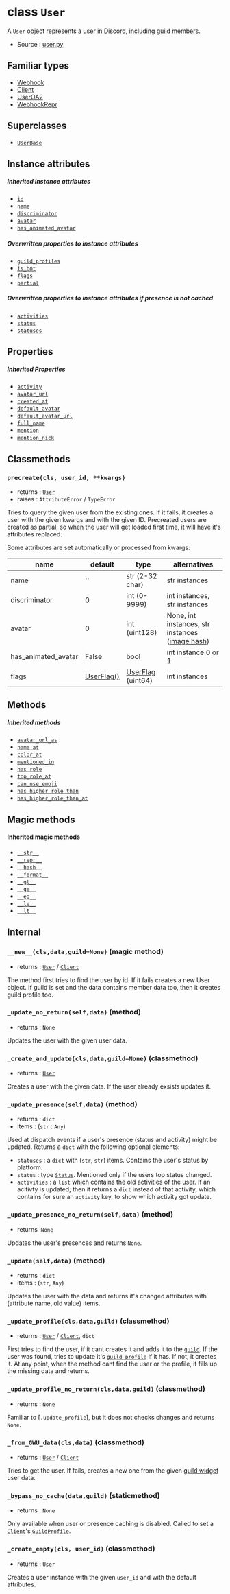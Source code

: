 # class `User`

A `User` object represents a user in Discord, including [guild](Guild.md) members.

- Source : [user.py](https://github.com/HuyaneMatsu/hata/blob/master/hata/discord/user.py)

## Familiar types

- [Webhook](Webhook.md)
- [Client](Client.md)
- [UserOA2](UserOA2.md)
- [WebhookRepr](WebhookRepr.md)

## Superclasses

- [`UserBase`](UserBase.md)

## Instance attributes

##### Inherited instance attributes

- [`id`](UserBase.md#id)
- [`name`](UserBase.md#name)
- [`discriminator`](UserBase.md#discriminator)
- [`avatar`](UserBase.md#avatar)
- [`has_animated_avatar`](UserBase.md#has_animated_avatar)

##### Overwritten properties to instance attributes

- [`guild_profiles`](UserBase.md#guild_profiles)
- [`is_bot`](UserBase.md#is_bot)
- [`flags`](UserBase.md#flags)
- [`partial`](UserBase.md#partial)

##### Overwritten properties to instance attributes if presence is not cached

- [`activities`](UserBase.md#activities)
- [`status`](UserBase.md#status)
- [`statuses`](UserBase.md#statuses)

## Properties

##### Inherited Properties

- [`activity`](UserBase.md#activity)
- [`avatar_url`](UserBase.md#avatar_url)
- [`created_at`](UserBase.md#created_at)
- [`default_avatar`](UserBase.md#default_avatar)
- [`default_avatar_url`](UserBase.md#default_avatar_url)
- [`full_name`](UserBase.md#full_name)
- [`mention`](UserBase.md#mention)
- [`mention_nick`](UserBase.md#mention_nick)

## Classmethods

### `precreate(cls, user_id, **kwargs)`

- returns : [`User`](User.md)
- raises : `AttributeError` / `TypeError`

Tries to query the given user from the existing ones. If it fails, it creates a
user with the given kwargs and with the given ID. Precreated users are created
as partial, so when the user will get loaded first time, it will have it's
attributes replaced.

Some attributes are set automatically or processed from kwargs:

| name                  | default                   | type                              | alternatives                                                                                                                                  |
|-----------------------|---------------------------|-----------------------------------|-----------------------------------------------------------------------------------------------------------------------------------------------|
| name                  | ''                        | str (2-32 char)                   | str instances                                                                                                                                 |
| discriminator         | 0                         | int (0-9999)                      | int instances, str instances                                                                                                                  |
| avatar                | 0                         | int (uint128)                     | None, int instances, str instances ([image hash](https://github.com/discordapp/discord-api-docs/blob/master/docs/Reference.md#cdn-endpoints)) |
| has_animated_avatar   | False                     | bool                              | int instance 0 or 1                                                                                                                           |
| flags                 | [UserFlag()](UserFlag.md) | [UserFlag](UserFlag.md) (uint64)  | int instances                                                                                                                                 |

## Methods

##### Inherited methods

- [`avatar_url_as`](UserBase.md#avatar_url_asselfextnonesizenone)
- [`name_at`](UserBase.md#name_atselfguild)
- [`color_at`](UserBase.md#color_atselfguild)
- [`mentioned_in`](UserBase.md#mentioned_inselfmessage)
- [`has_role`](UserBase.md#has_roleselfrole)
- [`top_role_at`](UserBase.md#top_role_atself-guild-defaultnone)
- [`can_use_emoji`](UserBase.md#can_use_emojiself-emoji)
- [`has_higher_role_than`](UserBase.md#has_higher_role_thanself-role)
- [`has_higher_role_than_at`](UserBase.md#has_higher_role_than_atself-user-guild)

## Magic methods

#### Inherited magic methods

- [`__str__`](UserBase.md#__str__self)
- [`__repr__`](UserBase.md#__repr__self)
- [`__hash__`](UserBase.md#__hash__self)
- [`__format__`](UserBase.md#__format__selfcode)
- [`__gt__`](UserBase.md#__gt__-__ge__-__eq__-__ne__-__le__-__lt__)
- [`__ge__`](UserBase.md#__gt__-__ge__-__eq__-__ne__-__le__-__lt__)
- [`__eq__`](UserBase.md#__gt__-__ge__-__eq__-__ne__-__le__-__lt__)
- [`__le__`](UserBase.md#__gt__-__ge__-__eq__-__ne__-__le__-__lt__)
- [`__lt__`](UserBase.md#__gt__-__ge__-__eq__-__ne__-__le__-__lt__)

## Internal

### `__new__(cls,data,guild=None)` (magic method)

- returns : [`User`](User.md) / [`Client`](Client.md)

The method first tries to find the user by id. If it fails creates a new User object.
If guild is set and the data contains member data too, then it creates guild profile too.

### `_update_no_return(self,data)` (method)

- returns : `None`

Updates the user with the given user data.

### `_create_and_update(cls,data,guild=None)` (classmethod)

- returns : [`User`](User.md)

Creates a user with the given data. If the user already exsists updates it.

### `_update_presence(self,data)` (method)

- returns : `dict`
- items : (`str` : `Any`)

Used at dispatch events if a user's presence (status and activity) might be
updated. Returns a `dict` with the following optional elements:

- `statuses` : a `dict` with (`str`, `str`) items. Contains the user's status
by platform.
- `status` : type [`Status`](Status.md). Mentioned only if the users top status
changed.
- `activities` : a `list` which contains the old activities of the user. If an
acitivty is updated, then it returns a `dict` instead of that activity, which
contains for sure an `activity` key, to show which activity got update.

### `_update_presence_no_return(self,data)` (method)

- returns :`None`

Updates the user's presences and returns `None`.

### `_update(self,data)` (method)

- returns : `dict`
- items : (`str`, `Any`)

Updates the user with the data and returns it's changed attributes with
(attribute name, old value) items.

### `_update_profile(cls,data,guild)` (classmethod)

- returns : [`User`](User.md) / [`Client`](Client.md), `dict`

First tries to find the user, if it cant creates it and adds it to the
[`guild`](Guild.md). If the user was found, tries to update it's
[`guild profile`](GuildProfile.md) if it has. If not, it creates it. At any
point, when the method cant find the user or the profile, it fills up the
missing data and returns.

### `_update_profile_no_return(cls,data,guild)` (classmethod)

- returns : `None`

Familiar to [`.update_profile`], but it does not checks changes and returns
`None`.

### `_from_GWU_data(cls,data)` (classmethod)

- returns : [`User`](User.md) / [`Client`](Client.md)

Tries to get the user. If fails, creates a new one from the given
[guild widget](GuildWidget.md) user data.

### `_bypass_no_cache(data,guild)` (staticmethod)

- returns : `None`

Only available when user or presence caching is disabled. Called to set a
[`Client`](Client.md)'s [`GuildProfile`](GuildProfile.md).

### `_create_empty(cls, user_id)` (classmethod)

- returns : [`User`](User.md)

Creates a user instance with the given `user_id` and with the default
attributes.
